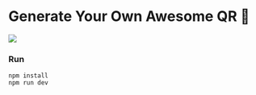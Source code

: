 # Generate Your Own Awesome QR 🎨

![](https://github.com/user-attachments/assets/ad1e4116-679d-4778-a11b-ea03bfd1f720)

### Run
```
npm install
npm run dev
```